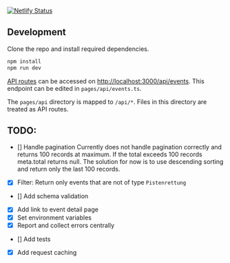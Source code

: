 [![Netlify Status](https://api.netlify.com/api/v1/badges/4984e60d-c7e6-42a9-9af2-c690559ba2a0/deploy-status)](https://app.netlify.com/sites/lucent-torte-0263eb/deploys)

## Development

Clone the repo and install required dependencies.

```bash
npm install
npm run dev
```

[API routes](https://nextjs.org/docs/api-routes/introduction) can be accessed on [http://localhost:3000/api/events](http://localhost:3000/api/events). This endpoint can be edited in `pages/api/events.ts`.

The `pages/api` directory is mapped to `/api/*`. Files in this directory are treated as API routes.

## TODO:

-   [] Handle pagination
    Currently does not handle pagination correctly and returns 100 records at maximum. If the total exceeds 100 records meta.total returns null. The solution for now is to use descending sorting and return only the last 100 records.
-   [x] Filter: Return only events that are not of type `Pistenrettung`
-   [] Add schema validation
-   [x] Add link to event detail page
-   [x] Set environment variables
-   [x] Report and collect errors centrally
-   [] Add tests
-   [x] Add request caching
